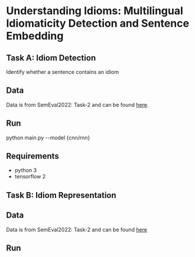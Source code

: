 # Understanding Idioms: Multilingual Idiomaticity Detection and Sentence Embedding

## Task A: Idiom Detection

Identify whether a sentence contains an idiom

## Data

Data is from SemEval2022: Task-2 and can be found [here](https://github.com/H-TayyarMadabushi/SemEval_2022_Task2-idiomaticity/tree/main/SubTaskA).

## Run

python main.py --model {cnn/rnn}

## Requirements

- python 3
- tensorflow 2

## Task B: Idiom Representation

## Data
Data is from SemEval2022: Task-2 and can be found [here](https://github.com/H-TayyarMadabushi/SemEval_2022_Task2-idiomaticity/tree/main/SubTaskB)

## Run
